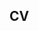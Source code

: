 ## CV
<object data="/assets/Jennifer_Blanc_CV.pdf" width="1000" height="1000" type='application/pdf'></object>
